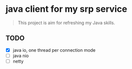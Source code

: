 # java client for my srp service

> This project is aim for refreshing my Java skills.

## TODO

- [x] java io, one thread per connection mode
- [ ] java nio
- [ ] netty
